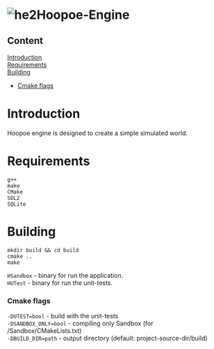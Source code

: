 # ![he2](https://user-images.githubusercontent.com/34447743/121752164-da28ff80-cb0f-11eb-9172-3b678d40b3a5.png)Hoopoe-Engine
##### <h2>Content</h2>
[Introduction](#introduction)<br/>
[Requirements](#requirements)<br/>
[Building](#building)<br/>
  - [Cmake flags](#building-flags)

<a name="introduction"><h1>Introduction</h1></a>
Hoopoe engine is designed to create a simple simulated world.
<a name="requirements"><h1>Requirements</h1></a>

```no-highlight
g++
make
CMake
SDL2
SQLite
```

<a name="building"><h1>Building</h1></a>

```no-highlight
mkdir build && cd build
cmake ..
make
```
<code>HSandbox</code> - binary for run the application.<br/>
<code>HUTest</code> - binary for run the unit-tests.<br/>
<a name="building-flags"><h3>Cmake flags</h3></a>
<code>-DUTEST=bool</code> - build with the unit-tests<br/>
<code>-DSANDBOX_ONLY=bool</code> - compiling only Sandbox (for /Sandbox/CMakeLists.txt)<br/>
<code>-DBUILD_DIR=path</code> - output directory (default: project-source-dir/build)

